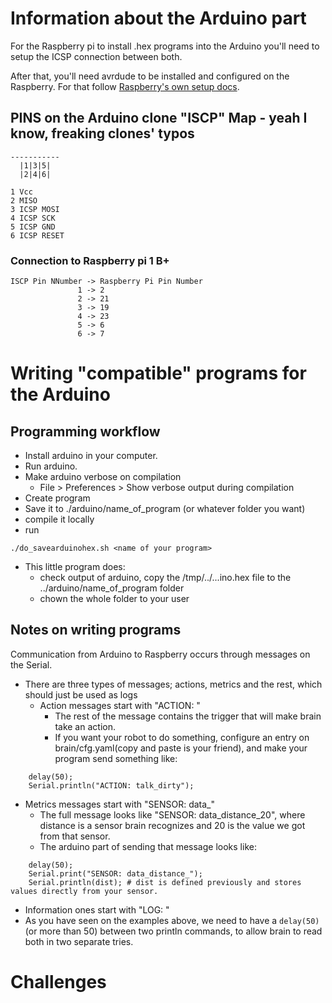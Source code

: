 # Information about the Arduino part

For the Raspberry pi to install .hex programs into the Arduino you'll need to setup the ICSP connection between both.

After that, you'll need avrdude to be installed and configured on the Raspberry. For that follow [Raspberry's own setup docs](./RASPBERRY.md).

## PINS on the Arduino clone "ISCP" Map - yeah I know, freaking clones' typos
```
-----------
  |1|3|5|  
  |2|4|6|  
  
1 Vcc  
2 MISO  
3 ICSP MOSI  
4 ICSP SCK  
5 ICSP GND  
6 ICSP RESET  
```

### Connection to Raspberry pi 1 B+ 
```
ISCP Pin NNumber -> Raspberry Pi Pin Number
               1 -> 2  
               2 -> 21  
               3 -> 19  
               4 -> 23  
               5 -> 6  
               6 -> 7  
```

# Writing "compatible" programs for the Arduino
## Programming workflow
- Install arduino in your computer.
- Run arduino.
- Make arduino verbose on compilation
  - File > Preferences > Show verbose output during compilation
- Create program
- Save it to ./arduino/name_of_program (or whatever folder you want)
- compile it locally 
- run 
```
./do_savearduinohex.sh <name of your program>
```
  - This little program does:
    - check output of arduino, copy the /tmp/../...ino.hex file to the ../arduino/name_of_program folder
    - chown the whole folder to your user

## Notes on writing programs
Communication from Arduino to Raspberry occurs through messages on the Serial.
- There are three types of messages; actions, metrics and the rest, which should just be used as logs  
  - Action messages start with "ACTION: "
    - The rest of the message contains the trigger that will make brain take an action.
    - If you want your robot to do something, configure an entry on brain/cfg.yaml(copy and paste is your friend), and make your program send something like:
```
    delay(50);
    Serial.println("ACTION: talk_dirty");
```
  - Metrics messages start with "SENSOR: data\_"
    - The full message looks like "SENSOR: data\_distance\_20", where distance is a sensor brain recognizes and 20 is the value we got from that sensor.
    - The arduino part of sending that message looks like:
```
    delay(50);
    Serial.print("SENSOR: data_distance_");
    Serial.println(dist); # dist is defined previously and stores values directly from your sensor.
```
  - Information ones start with "LOG: "
- As you have seen on the examples above, we need to have a ```delay(50)``` (or more than 50) between two println commands, to allow brain to read both in two separate tries.

# Challenges
